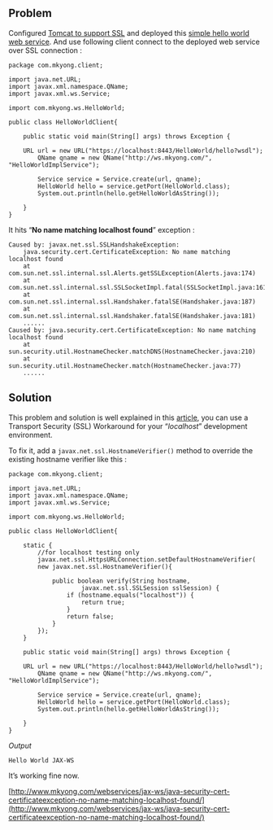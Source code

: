 ## Problem

Configured [Tomcat to support SSL](http://www.mkyong.com/tomcat/how-to-configure-tomcat-to-support-ssl-or-https/) and deployed this [simple hello world web service](http://www.mkyong.com/webservices/jax-ws/jax-ws-hello-world-example/). And use following client connect to the deployed web service over SSL connection :

    package com.mkyong.client;

    import java.net.URL;
    import javax.xml.namespace.QName;
    import javax.xml.ws.Service;

    import com.mkyong.ws.HelloWorld;

    public class HelloWorldClient{

    	public static void main(String[] args) throws Exception {

    	URL url = new URL("https://localhost:8443/HelloWorld/hello?wsdl");
            QName qname = new QName("http://ws.mkyong.com/", "HelloWorldImplService");

            Service service = Service.create(url, qname);
            HelloWorld hello = service.getPort(HelloWorld.class);
            System.out.println(hello.getHelloWorldAsString());

        }
    }

It hits “**No name matching localhost found**” exception :

    Caused by: javax.net.ssl.SSLHandshakeException:
        java.security.cert.CertificateException: No name matching localhost found
    	at com.sun.net.ssl.internal.ssl.Alerts.getSSLException(Alerts.java:174)
    	at com.sun.net.ssl.internal.ssl.SSLSocketImpl.fatal(SSLSocketImpl.java:1611)
    	at com.sun.net.ssl.internal.ssl.Handshaker.fatalSE(Handshaker.java:187)
    	at com.sun.net.ssl.internal.ssl.Handshaker.fatalSE(Handshaker.java:181)
    	......
    Caused by: java.security.cert.CertificateException: No name matching localhost found
    	at sun.security.util.HostnameChecker.matchDNS(HostnameChecker.java:210)
    	at sun.security.util.HostnameChecker.match(HostnameChecker.java:77)
    	......

## Solution

This problem and solution is well explained in this [article](http://docs.sun.com/app/docs/doc/820-1072/6ncp48v40?a=view#ahicy), you can use a Transport Security (SSL) Workaround for your “_localhost_” development environment.

To fix it, add a `javax.net.ssl.HostnameVerifier()` method to override the existing hostname verifier like this :

    package com.mkyong.client;

    import java.net.URL;
    import javax.xml.namespace.QName;
    import javax.xml.ws.Service;

    import com.mkyong.ws.HelloWorld;

    public class HelloWorldClient{

    	static {
    	    //for localhost testing only
    	    javax.net.ssl.HttpsURLConnection.setDefaultHostnameVerifier(
    	    new javax.net.ssl.HostnameVerifier(){

    	        public boolean verify(String hostname,
    	                javax.net.ssl.SSLSession sslSession) {
    	            if (hostname.equals("localhost")) {
    	                return true;
    	            }
    	            return false;
    	        }
    	    });
    	}

    	public static void main(String[] args) throws Exception {

    	URL url = new URL("https://localhost:8443/HelloWorld/hello?wsdl");
            QName qname = new QName("http://ws.mkyong.com/", "HelloWorldImplService");

            Service service = Service.create(url, qname);
            HelloWorld hello = service.getPort(HelloWorld.class);
            System.out.println(hello.getHelloWorldAsString());

        }
    }

_Output_

    Hello World JAX-WS

It’s working fine now.

[http://www.mkyong.com/webservices/jax-ws/java-security-cert-certificateexception-no-name-matching-localhost-found/](http://www.mkyong.com/webservices/jax-ws/java-security-cert-certificateexception-no-name-matching-localhost-found/)
